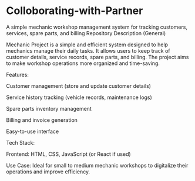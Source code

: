 # Colloborating-with-Partner
A simple mechanic workshop management system for tracking customers, services, spare parts, and billing
Repository Description (General)

Mechanic Project is a simple and efficient system designed to help mechanics manage their daily tasks. It allows users to keep track of customer details, service records, spare parts, and billing. The project aims to make workshop operations more organized and time-saving.

Features:

Customer management (store and update customer details)

Service history tracking (vehicle records, maintenance logs)

Spare parts inventory management

Billing and invoice generation

Easy-to-use interface

Tech Stack:

Frontend: HTML, CSS, JavaScript (or React if used)


Use Case:
Ideal for small to medium mechanic workshops to digitalize their operations and improve efficiency.

